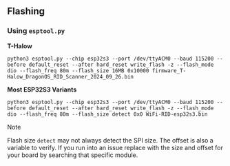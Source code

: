 ## Flashing

### Using `esptool.py`
**T-Halow**

`python3 esptool.py --chip esp32s3 --port /dev/ttyACM0 --baud 115200 --before default_reset --after hard_reset write_flash -z --flash_mode dio --flash_freq 80m --flash_size 16MB 0x10000 firmware_T-Halow_DragonOS_RID_Scanner_2024_09_26.bin`


**Most ESP32S3 Variants**

`python3 esptool.py --chip esp32s3 --port /dev/ttyACM0 --baud 115200 --before default_reset --after hard_reset write_flash -z --flash_mode dio --flash_freq 80m --flash_size detect 0x0 WiFi-RID-esp32s3.bin`

> [!NOTE]
> Flash size `detect` may not always detect the SPI size. The offset is also a variable to verify. If you run into an issue replace with the size and offset for your board by searching that specific module. 
